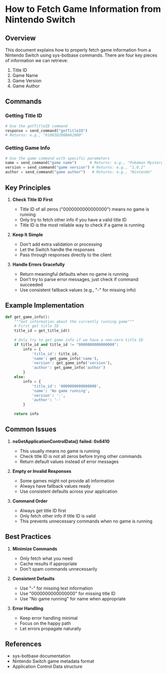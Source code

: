 # How to Fetch Game Information from Nintendo Switch

## Overview

This document explains how to properly fetch game information from a Nintendo Switch using sys-botbase commands. There are four key pieces of information we can retrieve:

1. Title ID
2. Game Name
3. Game Version
4. Game Author

## Commands

### Getting Title ID
```python
# Use the getTitleID command
response = send_command("getTitleID")
# Returns: e.g., "01003D200BAA2000"
```

### Getting Game Info
```python
# Use the game command with specific parameters
name = send_command("game name")      # Returns: e.g., "Pokémon Mystery Dungeon Rescue Team DX"
version = send_command("game version") # Returns: e.g., "1.0.2"
author = send_command("game author")   # Returns: e.g., "Nintendo"
```

## Key Principles

1. **Check Title ID First**
   - Title ID of all zeros ("0000000000000000") means no game is running
   - Only try to fetch other info if you have a valid title ID
   - Title ID is the most reliable way to check if a game is running

2. **Keep It Simple**
   - Don't add extra validation or processing
   - Let the Switch handle the responses
   - Pass through responses directly to the client

3. **Handle Errors Gracefully**
   - Return meaningful defaults when no game is running
   - Don't try to parse error messages, just check if command succeeded
   - Use consistent fallback values (e.g., "-" for missing info)

## Example Implementation

```python
def get_game_info():
    """Get information about the currently running game"""
    # First get title ID
    title_id = get_title_id()
    
    # Only try to get game info if we have a non-zero title ID
    if title_id and title_id != "0000000000000000":
        info = {
            'title_id': title_id,
            'name': get_game_info('name'),
            'version': get_game_info('version'),
            'author': get_game_info('author')
        }
    else:
        info = {
            'title_id': '0000000000000000',
            'name': 'No game running',
            'version': '-',
            'author': '-'
        }
    
    return info
```

## Common Issues

1. **nsGetApplicationControlData() failed: 0x6410**
   - This usually means no game is running
   - Check title ID is not all zeros before trying other commands
   - Return default values instead of error messages

2. **Empty or Invalid Responses**
   - Some games might not provide all information
   - Always have fallback values ready
   - Use consistent defaults across your application

3. **Command Order**
   - Always get title ID first
   - Only fetch other info if title ID is valid
   - This prevents unnecessary commands when no game is running

## Best Practices

1. **Minimize Commands**
   - Only fetch what you need
   - Cache results if appropriate
   - Don't spam commands unnecessarily

2. **Consistent Defaults**
   - Use "-" for missing text information
   - Use "0000000000000000" for missing title ID
   - Use "No game running" for name when appropriate

3. **Error Handling**
   - Keep error handling minimal
   - Focus on the happy path
   - Let errors propagate naturally

## References

- sys-botbase documentation
- Nintendo Switch game metadata format
- Application Control Data structure 